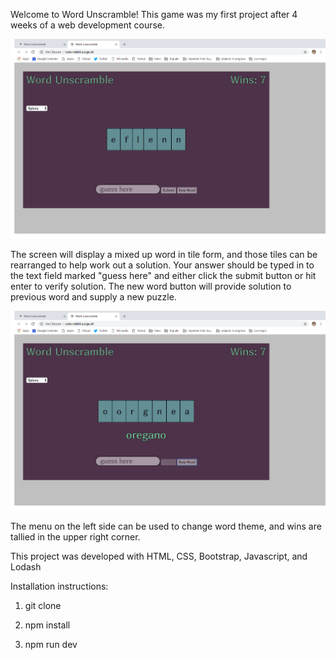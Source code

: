 Welcome to Word Unscramble!  This game was my first project after 4 weeks of a web development course.  

![play screen](./images/image1.png)

The screen will display a mixed up word in tile form, and those tiles can be rearranged to help work out a solution.  Your answer should be typed in to the text field marked "guess here" and either click the submit button or hit enter to verify solution.  The new word button will provide solution to previous word and supply a new puzzle.

![providing correction](./images/image2.png)

The menu on the left side can be used to change word theme, and wins are tallied in the upper right corner.



This project was developed with HTML, CSS, Bootstrap, Javascript, and Lodash

Installation instructions:

1. git clone 

2. npm install 

3. npm run dev


